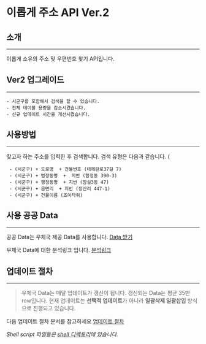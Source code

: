 # 이롭게 주소 API Ver.2


## 소개
---
 
이롭게 소유의 주소 및 우편번호 찾기 API입니다.

## Ver2 업그레이드 
---

	- 시군구를 포함해서 검색을 할 수 있습니다.
	- 전체 테이블 용량을 감소시켰습니다.
	- 신규 업데이트 시간을 개선시켰습니다.
 
 
## 사용방법
---
 
찾고자 하는 주소를 입력한 후 검색합니다.
검색 유형은 다음과 같습니다. (
 

     - (시군구) + 도로명  + 건물번호 (테헤란로37길 7)
     - (시군구) + 법정동명  +  지번 (합정동 390-3)
     - (시군구) + 행정동명  + 지번 (잠실3동 47)
     - (시군구) + 읍면리  + 지번 (장산리 447-1)
     - (시군구) + 건물이름 (조이타워)


## 사용 공공 Data
---
 
공공 Data는 우체국 제공 Data를 사용합니다.
[Data 받기](https://www.epost.go.kr/search/zipcode/areacdAddressDown.jsp)
 
우체국 Data에 대한 분석링크 입니다.
[분석링크](https://docs.google.com/document/d/1g8qYv1fkfzZsEX0xNHLtVKaiS8QhRiOKOdzcqnNAR-k/edit)
 
 
## 업데이트 절차
---
 

 >우체국 Data는 매달 업데이트가 갱신이 됩니다.
 > 갱신되는 Data는 평균 35만 row입니다. 
 >현재 업데이트는 **선택적 업데이트**가 아니라
 >  **일괄삭제 일괄삽입** 방식으로 진행되고 있습니다.

  
다음 업데이트 절차 문서를 참고하세요
[업데이트 절차](https://docs.google.com/document/d/1jXS8yyuhfp300FyvNgc4VauERRBN-Nwdnv77meFsHhs/edit)

_Shell script 파일들은  [shell 디렉토리](https://github.com/remagine/addressApi/tree/master/shell)에 있습니다._

